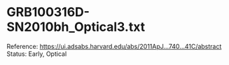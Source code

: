 # GRB100316D-SN2010bh_Optical3.txt

Reference: https://ui.adsabs.harvard.edu/abs/2011ApJ...740...41C/abstract
Status: Early, Optical